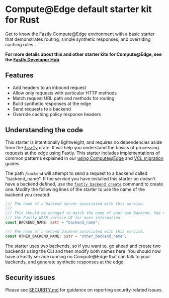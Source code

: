 # Compute@Edge default starter kit for Rust

Get to know the Fastly Compute@Edge environment with a basic starter that demonstrates routing, simple synthetic responses, and overriding caching rules.

**For more details about this and other starter kits for Compute@Edge, see the [Fastly Developer Hub](https://developer.fastly.com/solutions/starters/)**.

## Features

- Add headers to an inbound request
- Allow only requests with particular HTTP methods
- Match request URL path and methods for routing
- Build synthetic responses at the edge
- Send requests to a backend
- Override caching policy response headers

## Understanding the code

This starter is intentionally lightweight, and requires no dependencies aside from the [`fastly`](https://docs.rs/fastly) crate. It will help you understand the basics of processing requests at the edge using Fastly. This starter includes implementations of common patterns explained in our [using Compute@Edge](https://developer.fastly.com/learning/compute/using/) and [VCL migration](https://developer.fastly.com/learning/compute/migrate/) guides.

The path `/backend` will attempt to send a request to a backend called "backend_name". If the service you have installed this starter on doesn't have a backend defined, use the [`fastly backend create`](https://developer.fastly.com/reference/cli/backend/create/) command to create one. Modify the following lines of the starter to use the name of the backend you created:

```rust
/// The name of a backend server associated with this service.
///
/// This should be changed to match the name of your own backend. See the the `Hosts` section of
/// the Fastly WASM service UI for more information.
const BACKEND_NAME: &str = "backend_name";

/// The name of a second backend associated with this service.
const OTHER_BACKEND_NAME: &str = "other_backend_name";
```

The starter uses two backends, so if you want to, go ahead and create two backends using the CLI and then modify both names here. You should now have a Fastly service running on Compute@Edge that can talk to your backends, and generate synthetic responses at the edge.

## Security issues

Please see [SECURITY.md](SECURITY.md) for guidance on reporting security-related issues.

